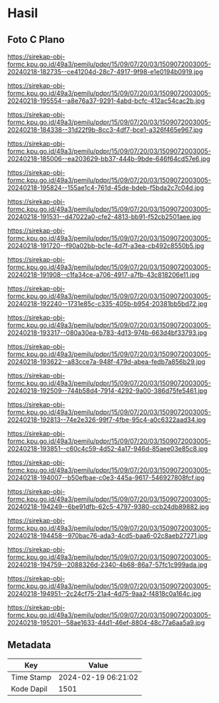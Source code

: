 # Hasil

## Foto C Plano

https://sirekap-obj-formc.kpu.go.id/49a3/pemilu/pdpr/15/09/07/20/03/1509072003005-20240218-182735--ce41204d-28c7-4917-9f98-e1e0194b0919.jpg

https://sirekap-obj-formc.kpu.go.id/49a3/pemilu/pdpr/15/09/07/20/03/1509072003005-20240218-195554--a8e76a37-9291-4abd-bcfc-412ac54cac2b.jpg

https://sirekap-obj-formc.kpu.go.id/49a3/pemilu/pdpr/15/09/07/20/03/1509072003005-20240218-184338--31d22f9b-8cc3-4df7-bce1-a326f465e967.jpg

https://sirekap-obj-formc.kpu.go.id/49a3/pemilu/pdpr/15/09/07/20/03/1509072003005-20240218-185006--ea203629-bb37-444b-9bde-646f64cd57e6.jpg

https://sirekap-obj-formc.kpu.go.id/49a3/pemilu/pdpr/15/09/07/20/03/1509072003005-20240218-195824--155ae1c4-761d-45de-bdeb-f5bda2c7c04d.jpg

https://sirekap-obj-formc.kpu.go.id/49a3/pemilu/pdpr/15/09/07/20/03/1509072003005-20240218-191531--d47022a0-cfe2-4813-bb91-f52cb2501aee.jpg

https://sirekap-obj-formc.kpu.go.id/49a3/pemilu/pdpr/15/09/07/20/03/1509072003005-20240218-191720--f90a02bb-bc1e-4d7f-a3ea-cb492c8550b5.jpg

https://sirekap-obj-formc.kpu.go.id/49a3/pemilu/pdpr/15/09/07/20/03/1509072003005-20240218-191908--c1fa34ce-a706-4917-a7fb-43c818206e11.jpg

https://sirekap-obj-formc.kpu.go.id/49a3/pemilu/pdpr/15/09/07/20/03/1509072003005-20240218-192240--1731e85c-c335-405b-b954-20381bb5bd72.jpg

https://sirekap-obj-formc.kpu.go.id/49a3/pemilu/pdpr/15/09/07/20/03/1509072003005-20240218-193317--080a30ea-b783-4d13-974b-663d4bf33793.jpg

https://sirekap-obj-formc.kpu.go.id/49a3/pemilu/pdpr/15/09/07/20/03/1509072003005-20240218-193622--a83cce7a-948f-479d-abea-fedb7a856b29.jpg

https://sirekap-obj-formc.kpu.go.id/49a3/pemilu/pdpr/15/09/07/20/03/1509072003005-20240218-192509--744b58d4-7914-4292-9a00-386d75fe5461.jpg

https://sirekap-obj-formc.kpu.go.id/49a3/pemilu/pdpr/15/09/07/20/03/1509072003005-20240218-192813--74e2e326-99f7-4fbe-95c4-a0c6322aad34.jpg

https://sirekap-obj-formc.kpu.go.id/49a3/pemilu/pdpr/15/09/07/20/03/1509072003005-20240218-193851--c60c4c59-4d52-4a17-946d-85aee03e85c8.jpg

https://sirekap-obj-formc.kpu.go.id/49a3/pemilu/pdpr/15/09/07/20/03/1509072003005-20240218-194007--b50efbae-c0e3-445a-9617-546927808fcf.jpg

https://sirekap-obj-formc.kpu.go.id/49a3/pemilu/pdpr/15/09/07/20/03/1509072003005-20240218-194249--6be91dfb-62c5-4797-9380-ccb24db89882.jpg

https://sirekap-obj-formc.kpu.go.id/49a3/pemilu/pdpr/15/09/07/20/03/1509072003005-20240218-194458--970bac76-ada3-4cd5-baa6-02c8aeb27271.jpg

https://sirekap-obj-formc.kpu.go.id/49a3/pemilu/pdpr/15/09/07/20/03/1509072003005-20240218-194759--2088326d-2340-4b68-86a7-57fc1c999ada.jpg

https://sirekap-obj-formc.kpu.go.id/49a3/pemilu/pdpr/15/09/07/20/03/1509072003005-20240218-194951--2c24cf75-21a4-4d75-9aa2-f4818c0a164c.jpg

https://sirekap-obj-formc.kpu.go.id/49a3/pemilu/pdpr/15/09/07/20/03/1509072003005-20240218-195201--58ae1633-44d1-46ef-8804-48c77a6aa5a9.jpg


## Metadata

| Key        | Value               |
| ---------- | ------------------- |
| Time Stamp | 2024-02-19 06:21:02 |
| Kode Dapil | 1501                |



